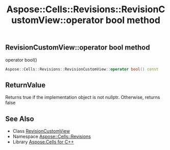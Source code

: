 ﻿---
title: Aspose::Cells::Revisions::RevisionCustomView::operator bool method
linktitle: operator bool
second_title: Aspose.Cells for C++ API Reference
description: 'Aspose::Cells::Revisions::RevisionCustomView::operator bool method. operator bool() in C++.'
type: docs
weight: 400
url: /cpp/aspose.cells.revisions/revisioncustomview/operator_bool/
---
## RevisionCustomView::operator bool method


operator bool()

```cpp
Aspose::Cells::Revisions::RevisionCustomView::operator bool() const
```


## ReturnValue

Returns true if the implementation object is not nullptr. Otherwise, returns false

## See Also

* Class [RevisionCustomView](../)
* Namespace [Aspose::Cells::Revisions](../../)
* Library [Aspose.Cells for C++](../../../)
